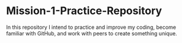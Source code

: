 # Mission-1-Practice-Repository

In this repository I intend to practice and improve my coding, become familiar with GitHub, and work with peers to create something unique.

